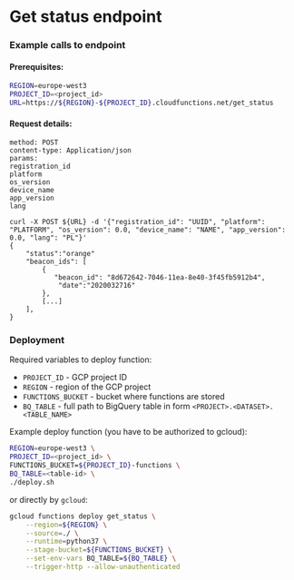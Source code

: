 # Get status endpoint

### Example calls to endpoint

#### Prerequisites:

```bash
REGION=europe-west3
PROJECT_ID=<project_id>
URL=https://${REGION}-${PROJECT_ID}.cloudfunctions.net/get_status
```

#### Request details:
```
method: POST
content-type: Application/json
params:
registration_id
platform
os_version
device_name
app_version
lang

curl -X POST ${URL} -d '{"registration_id": "UUID", "platform": "PLATFORM", "os_version": 0.0, "device_name": "NAME", "app_version": 0.0, "lang": "PL"}'
{
    "status":"orange"
    "beacon_ids": [
        {
           "beacon_id": "8d672642-7046-11ea-8e40-3f45fb5912b4", 
            "date":"2020032716"
        },
        [...]
    ],
}
```

### Deployment

Required variables to deploy function:
* `PROJECT_ID` - GCP project ID
* `REGION` - region of the GCP project
* `FUNCTIONS_BUCKET` - bucket where functions are stored
* `BQ_TABLE` - full path to BigQuery table in form `<PROJECT>.<DATASET>.<TABLE_NAME>`

Example deploy function (you have to be authorized to gcloud):
```bash
REGION=europe-west3 \
PROJECT_ID=<project_id> \
FUNCTIONS_BUCKET=${PROJECT_ID}-functions \
BQ_TABLE=<table-id> \
./deploy.sh
```

or directly by `gcloud`:
```bash
gcloud functions deploy get_status \
    --region=${REGION} \
    --source=./ \
    --runtime=python37 \
    --stage-bucket=${FUNCTIONS_BUCKET} \
    --set-env-vars BQ_TABLE=${BQ_TABLE} \
    --trigger-http --allow-unauthenticated
```
